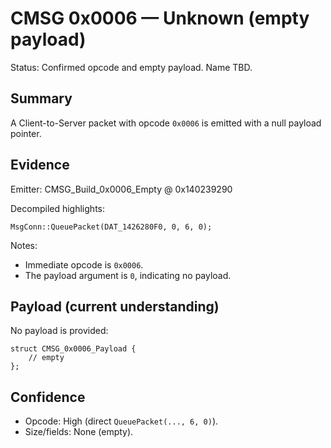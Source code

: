 # CMSG 0x0006 — Unknown (empty payload)

Status: Confirmed opcode and empty payload. Name TBD.

## Summary

A Client-to-Server packet with opcode `0x0006` is emitted with a null payload pointer.

## Evidence

Emitter: CMSG_Build_0x0006_Empty @ 0x140239290

Decompiled highlights:
```
MsgConn::QueuePacket(DAT_1426280F0, 0, 6, 0);
```

Notes:
- Immediate opcode is `0x0006`.
- The payload argument is `0`, indicating no payload.

## Payload (current understanding)

No payload is provided:
```
struct CMSG_0x0006_Payload {
    // empty
};
```

## Confidence

- Opcode: High (direct `QueuePacket(..., 6, 0)`).
- Size/fields: None (empty).
